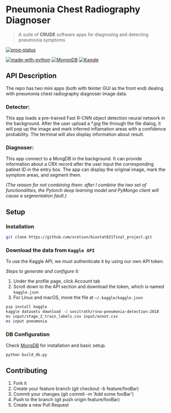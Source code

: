 
# Pneumonia Chest Radiography Diagnoser
> A suite of **CRUDE** software apps for diagnosing and detecting pneumonia symptoms

[![prog-status](https://img.shields.io/badge/status-submit%20for%20final-bright?style=plastic)](https://shields.io/)


[![made-with-python](	https://img.shields.io/badge/Python-FFD43B?style=plastic&logo=python&logoColor=blue)](https://www.python.org/)
[![MongoDB](https://img.shields.io/badge/MongoDB-4EA94B?style=plastic&logo=mongodb&logoColor=white)](https://www.mongodb.com/)
[![Kaggle](https://img.shields.io/badge/Kaggle-20BEFF?style=plastic&logo=Kaggle&logoColor=white)](https://www.kaggle.com/)


## API Description
The repo has two mini apps (both with tkinter GUI as the front end) dealing with pneumonia chest radiography diagnoser image data.

### **Detector**:  
This app loads a pre-trained Fast R-CNN object detection neural network in the background. After the user upload a *.jpg file through the file dialog, it will pop up the image and mark inferred inflamation areas with a confidence probability. The terminal will also display information about result.

### **Diagnoser**:
This app connect to a MongDB in the background. It can provide information about a CRX record after the user input the corresponding patinet ID in the entry box. The app can display the original image, mark the symptom areas, and segment them.

*(The reason for not combining them: after I combine the two set of functionalities, the Pytorch deep learning model and PyMongo client will cause a segmentation fault.)*


## Setup
### Installation
```sh
git clone https://github.com/scotsun/biostat821final_project.git
```

### Download the data from `Kaggle API`

To use the Kaggle API, we must authenticate it by using our own API token.

*Steps to generate and configure it:*  
1. Under the profile page, click Account tab
2. Scroll down to the API section and download the token, which is named `kaggle.json`
3. For Linux and macOS, move the file at `~/.kaggle/kaggle.json`

```sh
pip install kaggle
kaggle datasets download -d sovitrath/rsna-pneumonia-detection-2018
mv input/stage_2_train_labels.csv input/annot.csv
mv input pneumonia
```

### DB Configuration
Check [MongDB](https://www.mongodb.com/docs/manual/introduction/) for installation and basic setup.
```sh
python build_db.py
```
## Contributing
1. Fork it
2. Create your feature branch (git checkout -b feature/fooBar)
3. Commit your changes (git commit -m 'Add some fooBar')
4. Push to the branch (git push origin feature/fooBar)
5. Create a new Pull Request